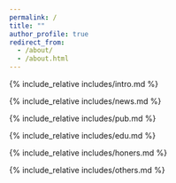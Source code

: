 ```yaml
---
permalink: /
title: ""
author_profile: true
redirect_from: 
  - /about/
  - /about.html
---
```


<span class='anchor' id='about-me'></span>
{% include_relative includes/intro.md %}

{% include_relative includes/news.md %}

{% include_relative includes/pub.md %}

{% include_relative includes/edu.md %}

{% include_relative includes/honers.md %}

{% include_relative includes/others.md %}
<span class='anchor' id='end-page'></span>